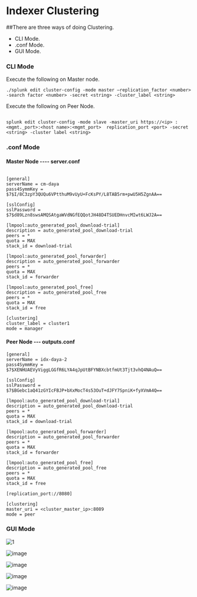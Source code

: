 # Indexer Clustering

\##There are three ways of doing Clustering.

* CLI Mode.
* .conf Mode.
* GUI Mode.

### CLI Mode

Execute the following on Master node.

```
./splunk edit cluster-config -mode master –replication_factor <number> -search factor <number> -secret <string> -cluster_label <string>

```

Execute the following on Peer Node.

```

splunk edit cluster-config -mode slave -master_uri https://<ip> : <mgmt._port>:<host name>:<mgmt_port>  replication_port <port> -secret <string> -cluster label <string>

```

### .conf Mode

#### Master Node ---- server.conf

```

[general]
serverName = cm-daya
pass4SymmKey = $7$I/8C3zpY3QUQu6VPtthuM9vUyU+FcKsPY/L8TAB5rm+pwU5H5ZgnAA==

[sslConfig]
sslPassword = $7$d89Lzn8swsAMQSAtgaWVdNGfEQQotJH48D4TSUEDHnvcMIwt6LWJ2A==

[lmpool:auto_generated_pool_download-trial]
description = auto_generated_pool_download-trial
peers = *
quota = MAX
stack_id = download-trial

[lmpool:auto_generated_pool_forwarder]
description = auto_generated_pool_forwarder
peers = *
quota = MAX
stack_id = forwarder

[lmpool:auto_generated_pool_free]
description = auto_generated_pool_free
peers = *
quota = MAX
stack_id = free

[clustering]
cluster_label = cluster1
mode = manager

```

#### Peer Node --- outputs.conf

```
[general]
serverName = idx-daya-2
pass4SymmKey = $7$XENHUAEVyViggLGGfR6LYA4qJpUtBFYNBXcbtfmUt3Tjt3vhQ4NAuQ==

[sslConfig]
sslPassword = $7$BGebc1aQ41zGYIcFBJP+bXxMocT4s53OuT+dJFY7SpniK+fyXVmA4Q==

[lmpool:auto_generated_pool_download-trial]
description = auto_generated_pool_download-trial
peers = *
quota = MAX
stack_id = download-trial

[lmpool:auto_generated_pool_forwarder]
description = auto_generated_pool_forwarder
peers = *
quota = MAX
stack_id = forwarder

[lmpool:auto_generated_pool_free]
description = auto_generated_pool_free
peers = *
quota = MAX
stack_id = free

[replication_port://8080]

[clustering]
master_uri = <cluster_master_ip>:8089
mode = peer

```

### GUI Mode

![1](https://user-images.githubusercontent.com/80450749/219063135-fa9b5198-6c04-407b-8692-65a6ed417ad4.png)

![image](https://user-images.githubusercontent.com/80450749/219062310-9bf0222a-8620-4005-bd7c-0d159e24f115.png)

![image](https://user-images.githubusercontent.com/80450749/219062382-1437179f-18b3-499c-8891-71611802dd8a.png)

![image](https://user-images.githubusercontent.com/80450749/219062433-e82bd606-071a-4361-b4f3-8dbe027aeac8.png)

![image](https://user-images.githubusercontent.com/80450749/219062515-0fc0ec83-b802-4ea2-8bc4-85a41f8ee8d7.png)
